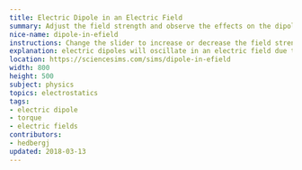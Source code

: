 ```yaml
---
title: Electric Dipole in an Electric Field
summary: Adjust the field strength and observe the effects on the dipole
nice-name: dipole-in-efield
instructions: Change the slider to increase or decrease the field strength. Click in the field region to add a dipole.
explanation: electric dipoles will oscillate in an electric field due to the torque acting.
location: https://sciencesims.com/sims/dipole-in-efield
width: 800
height: 500
subject: physics
topics: electrostatics
tags:
- electric dipole
- torque
- electric fields
contributors:
- hedbergj
updated: 2018-03-13
---
```


